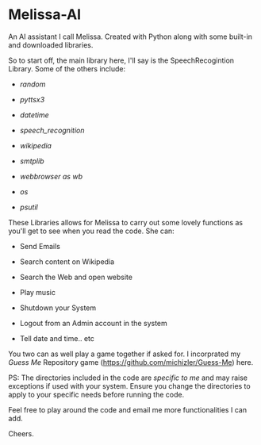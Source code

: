 # Melissa-AI
An AI assistant I call Melissa. Created with Python along with some built-in and downloaded libraries.

So to start off, the main library here, I'll say is the SpeechRecogintion Library. Some of the others include:

- _random_

- _pyttsx3_

- _datetime_

- _speech_recognition_

- _wikipedia_

- _smtplib_

- _webbrowser as wb_

- _os_

- _psutil_

These Libraries allows for Melissa to carry out some lovely functions as you'll get to see when you read the code.
She can:

- Send Emails

- Search content on Wikipedia

- Search the Web and open website

- Play music

- Shutdown your System

- Logout from an Admin account in the system

- Tell date and time.. etc

You two can as well play a game together if asked for. I incorprated my _Guess Me_ Repository game 
(https://github.com/michizler/Guess-Me) here.

PS:
The directories included in the code are _specific to me_ and may raise exceptions if used with your system.
Ensure you change the directories to apply to your specific needs before running the code.

Feel free to play around the code and email me more functionalities I can add.



Cheers.
